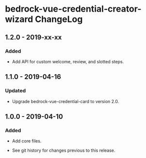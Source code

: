 # bedrock-vue-credential-creator-wizard ChangeLog

## 1.2.0 - 2019-xx-xx

### Added
- Add API for custom welcome, review, and slotted steps.

## 1.1.0 - 2019-04-16

### Updated
- Upgrade bedrock-vue-credential-card to version 2.0.

## 1.0.0 - 2019-04-10

### Added
- Add core files.

- See git history for changes previous to this release.
